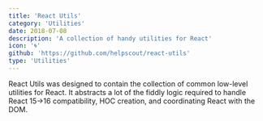 ```yaml
---
title: 'React Utils'
category: 'Utilities'
date: 2018-07-08
description: 'A collection of handy utilities for React'
icon: '🌀'
github: 'https://github.com/helpscout/react-utils'
type: 'Utilities'
---
```


React Utils was designed to contain the collection of common low-level utilities for React. It abstracts a lot of the fiddly logic required to handle React 15->16 compatibility, HOC creation, and coordinating React with the DOM.
